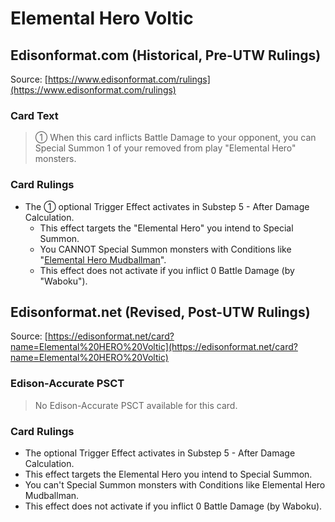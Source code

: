 # Elemental Hero Voltic

## Edisonformat.com (Historical, Pre-UTW Rulings)

Source: [https://www.edisonformat.com/rulings](https://www.edisonformat.com/rulings)

### Card Text

> ① When this card inflicts Battle Damage to your opponent, you can Special Summon 1 of your removed from play "Elemental Hero" monsters.

### Card Rulings

*   The ① optional Trigger Effect activates in Substep 5 - After Damage Calculation.
    *   This effect targets the "Elemental Hero" you intend to Special Summon.
    *   You CANNOT Special Summon monsters with Conditions like "[Elemental Hero Mudballman](https://yugipedia.com/wiki/Elemental_HERO_Mudballman)".
    *   This effect does not activate if you inflict 0 Battle Damage (by "Waboku").

## Edisonformat.net (Revised, Post-UTW Rulings)

Source: [https://edisonformat.net/card?name=Elemental%20HERO%20Voltic](https://edisonformat.net/card?name=Elemental%20HERO%20Voltic)

### Edison-Accurate PSCT

> No Edison-Accurate PSCT available for this card.

### Card Rulings

*   The optional Trigger Effect activates in Substep 5 - After Damage Calculation.
*   This effect targets the Elemental Hero you intend to Special Summon.
*   You can't Special Summon monsters with Conditions like Elemental Hero Mudballman.
*   This effect does not activate if you inflict 0 Battle Damage (by Waboku).
            